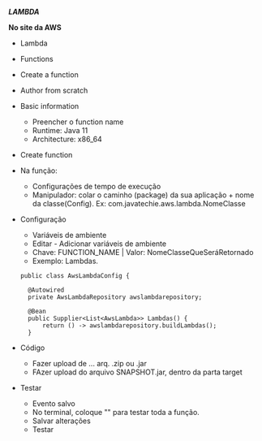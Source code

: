 ***LAMBDA***

**No site da AWS**
- Lambda
- Functions
- Create a function
- Author from scratch
- Basic information
  - Preencher o function name
  - Runtime: Java 11
  - Architecture: x86_64
- Create function

- Na função:
  - Configurações de tempo de execução
  - Manipulador: colar o caminho (package) da sua aplicação + nome da classe(Config). Ex: com.javatechie.aws.lambda.NomeClasse

- Configuração
  - Variáveis de ambiente
  - Editar  - Adicionar variáveis de ambiente
  - Chave: FUNCTION_NAME | Valor: NomeClasseQueSeráRetornado
  - Exemplo: Lambdas.
  ```
  public class AwsLambdaConfig {

    @Autowired
    private AwsLambdaRepository awslambdarepository;

    @Bean
    public Supplier<List<AwsLambda>> Lambdas() {
        return () -> awslambdarepository.buildLambdas();
    }
  ```
  
- Código
  - Fazer upload de ... arq. .zip ou .jar
  - FAzer upload do arquivo SNAPSHOT.jar, dentro da parta target

- Testar
  - Evento salvo
  - No terminal, coloque "" para testar toda a função.
  - Salvar alterações
  - Testar
